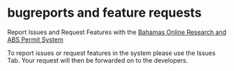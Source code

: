 # bugreports and feature requests
Report Issues and Request Features with the [Bahamas Online Research and ABS Permit System](https://research.depp.gov.bs/)

To report issues or request features in the system please use the Issues Tab. Your request will then be forwarded on to the developers. 
